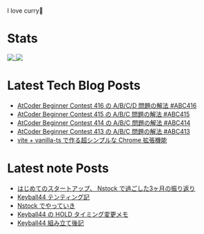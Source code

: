 I love curry🍛

# Stats

<a href="https://github.com/anuraghazra/github-readme-stats">
  <img align="top" src="https://github-readme-stats.vercel.app/api/?username=michimani&show_icons=true&title_color=fff&icon_color=8B949E&text_color=8B949E&bg_color=0D1117&hide_border=true" />
</a>
<a href="https://github.com/anuraghazra/github-readme-stats">
  <img align="top" src="https://github-readme-stats.vercel.app/api/top-langs/?username=michimani&title_color=fff&icon_color=8B949E&text_color=8B949E&bg_color=0D1117&hide_border=true&hide=html&layout=donut&langs_count=6" />
</a>

# Latest Tech Blog Posts
<!-- BLOG-POST-LIST:START -->
- [AtCoder Beginner Contest 416 の A/B/C/D 問題の解法 #ABC416](https://michimani.net/post/programming-atcoder-beginner-contest-416-abcd/)
- [AtCoder Beginner Contest 415 の A/B/C 問題の解法 #ABC415](https://michimani.net/post/programming-atcoder-beginner-contest-415-abc/)
- [AtCoder Beginner Contest 414 の A/B/C 問題の解法 #ABC414](https://michimani.net/post/programming-atcoder-beginner-contest-414-abc/)
- [AtCoder Beginner Contest 413 の A/B/C 問題の解法 #ABC413](https://michimani.net/post/programming-atcoder-beginner-contest-413-abc/)
- [vite + vanilla-ts で作る超シンプルな Chrome 拡張機能](https://michimani.net/post/programming-simple-chrome-ex-with-vite-vanilla-ts/)
<!-- BLOG-POST-LIST:END -->

# Latest note Posts
<!-- NOTE-POST-LIST:START -->
- [はじめてのスタートアップ、 Nstock で過ごした3ヶ月の振り返り](https://note.com/michimani/n/nf685943d3448)
- [Keyball44 テンティング記](https://note.com/michimani/n/n2cc8d0349fef)
- [Nstock でやっていき](https://note.com/michimani/n/n85003d953fb8)
- [Keyball44 の HOLD タイミング変更メモ](https://note.com/michimani/n/n25ecc32ab18b)
- [Keyball44 組み立て後記](https://note.com/michimani/n/na865f4f93b52)
<!-- NOTE-POST-LIST:END -->